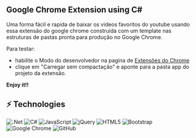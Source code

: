 ## Google Chrome Extension using C#

Uma forma fácil e rapida de baixar os videos favoritos do youtube usando essa extensão do google chrome construída com um template nas estruturas de pastas pronta para produção no Google Chrome. 

Para testar:
* habilite o Modo do desenvolvedor na pagina de [Extensões do Chrome](chrome://extensions/) 
* clique em "Carregar sem compactação" e aponte para a pasta app do projeto da extensão.

**Enjoy it!!**





## ⚡ Technologies

![.Net](https://img.shields.io/badge/.NET-5C2D91?style=flat-square&logo=.net&logoColor=white) 
![C#](https://img.shields.io/badge/c%23-%23239120.svg?style=flat-square&logo=c-sharp&logoColor=white)
![JavaScript](https://img.shields.io/badge/javascript-%23323330.svg?style=flat-square&logo=javascript&logoColor=%23F7DF1E)
![jQuery](https://img.shields.io/badge/jquery-%230769AD.svg?style=flat-square&logo=jquery&logoColor=white)
![HTML5](https://img.shields.io/badge/html5-%23E34F26.svg?style=flat-square&logo=html5&logoColor=white)
![Bootstrap](https://img.shields.io/badge/bootstrap-%23563D7C.svg?style=flat-square&logo=bootstrap&logoColor=white)
![Google Chrome](https://img.shields.io/badge/Google%20Chrome-4285F4?style=flat-square&logo=GoogleChrome&logoColor=white)
![GitHub](https://img.shields.io/badge/github-%23121011.svg?style=flat-square&logo=github&logoColor=white)